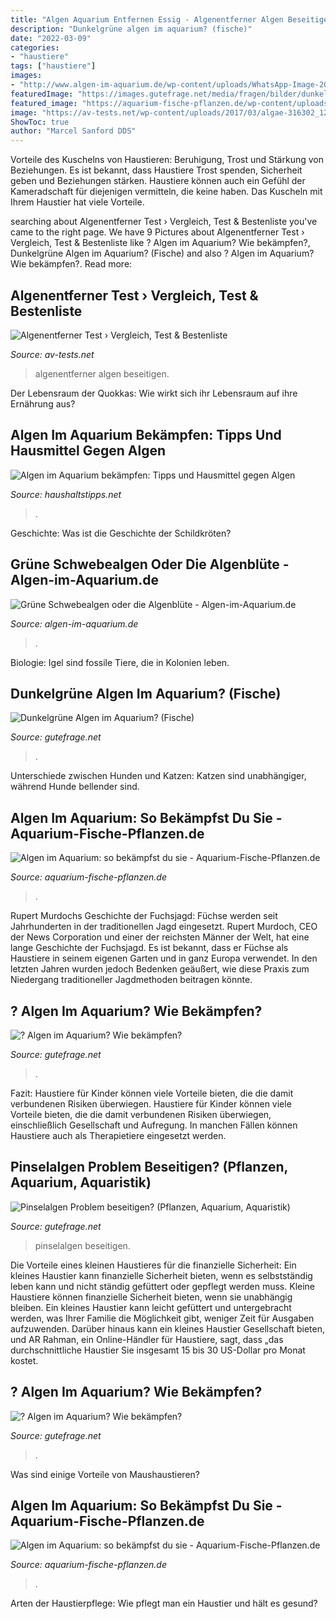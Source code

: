 ```yaml
---
title: "Algen Aquarium Entfernen Essig - Algenentferner Algen Beseitigen"
description: "Dunkelgrüne algen im aquarium? (fische)"
date: "2022-03-09"
categories:
- "haustiere"
tags: ["haustiere"]
images:
- "http://www.algen-im-aquarium.de/wp-content/uploads/WhatsApp-Image-2019-03-19-at-19.20.04.jpeg"
featuredImage: "https://images.gutefrage.net/media/fragen/bilder/dunkelgruene-algen-im-aquarium/0_original.jpg?v=1498659179000"
featured_image: "https://aquarium-fische-pflanzen.de/wp-content/uploads/2019/01/algen-bedingt-durch-wasswerwerte-704x487.jpg"
image: "https://av-tests.net/wp-content/uploads/2017/03/algae-316302_1280-1024x678.jpg"
ShowToc: true
author: "Marcel Sanford DDS"
---
```



Vorteile des Kuschelns von Haustieren: Beruhigung, Trost und Stärkung von Beziehungen.
Es ist bekannt, dass Haustiere Trost spenden, Sicherheit geben und Beziehungen stärken. Haustiere können auch ein Gefühl der Kameradschaft für diejenigen vermitteln, die keine haben. Das Kuscheln mit Ihrem Haustier hat viele Vorteile.

	

		
searching about Algenentferner Test › Vergleich, Test &amp; Bestenliste you've came to the right page. We have 9 Pictures about Algenentferner Test › Vergleich, Test &amp; Bestenliste like ? Algen im Aquarium? Wie bekämpfen?, Dunkelgrüne Algen im Aquarium? (Fische) and also ? Algen im Aquarium? Wie bekämpfen?. Read more:
		
    
## Algenentferner Test › Vergleich, Test &amp; Bestenliste

<img loading=lazy src="https://av-tests.net/wp-content/uploads/2017/03/algae-316302_1280-1024x678.jpg" onerror="this.onerror=null;this.src='https://tse2.mm.bing.net/th?id=OIP.lmVhhN7v2TuTfRhGkCtq4AHaE5&amp;pid=15.1';" alt="Algenentferner Test › Vergleich, Test &amp; Bestenliste">

_Source: av-tests.net_

>algenentferner algen beseitigen. 

	

Der Lebensraum der Quokkas: Wie wirkt sich ihr Lebensraum auf ihre Ernährung aus?

    
## Algen Im Aquarium Bekämpfen: Tipps Und Hausmittel Gegen Algen

<img loading=lazy src="https://www.haushaltstipps.net/wp-content/uploads/aquarium-reinigen.jpeg" onerror="this.onerror=null;this.src='https://tse1.mm.bing.net/th?id=OIP.iuBnB_bsV3YMDSYeydoRywHaE8&amp;pid=15.1';" alt="Algen im Aquarium bekämpfen: Tipps und Hausmittel gegen Algen">

_Source: haushaltstipps.net_

>. 

	

Geschichte: Was ist die Geschichte der Schildkröten?

    
## Grüne Schwebealgen Oder Die Algenblüte - Algen-im-Aquarium.de

<img loading=lazy src="http://www.algen-im-aquarium.de/wp-content/uploads/WhatsApp-Image-2019-03-19-at-19.20.04.jpeg" onerror="this.onerror=null;this.src='https://tse4.mm.bing.net/th?id=OIP.ygNrnDt1KT1Jp4A5e3II5gHaEK&amp;pid=15.1';" alt="Grüne Schwebealgen oder die Algenblüte - Algen-im-Aquarium.de">

_Source: algen-im-aquarium.de_

>. 

	

Biologie: Igel sind fossile Tiere, die in Kolonien leben.

    
## Dunkelgrüne Algen Im Aquarium? (Fische)

<img loading=lazy src="https://images.gutefrage.net/media/fragen/bilder/dunkelgruene-algen-im-aquarium/0_original.jpg?v=1498659179000" onerror="this.onerror=null;this.src='https://tse4.mm.bing.net/th?id=OIP.dXwd_rD983dUH01PYy8lIgHaFj&amp;pid=15.1';" alt="Dunkelgrüne Algen im Aquarium? (Fische)">

_Source: gutefrage.net_

>. 

	

Unterschiede zwischen Hunden und Katzen: Katzen sind unabhängiger, während Hunde bellender sind.

    
## Algen Im Aquarium: So Bekämpfst Du Sie - Aquarium-Fische-Pflanzen.de

<img loading=lazy src="https://aquarium-fische-pflanzen.de/wp-content/uploads/2019/01/algen-bedingt-durch-wasswerwerte-704x487.jpg" onerror="this.onerror=null;this.src='https://tse4.mm.bing.net/th?id=OIP.5LT2vLFq_AAgKUbnDmjuNQHaFH&amp;pid=15.1';" alt="Algen im Aquarium: so bekämpfst du sie - Aquarium-Fische-Pflanzen.de">

_Source: aquarium-fische-pflanzen.de_

>. 

	

Rupert Murdochs Geschichte der Fuchsjagd: Füchse werden seit Jahrhunderten in der traditionellen Jagd eingesetzt.
Rupert Murdoch, CEO der News Corporation und einer der reichsten Männer der Welt, hat eine lange Geschichte der Fuchsjagd. Es ist bekannt, dass er Füchse als Haustiere in seinem eigenen Garten und in ganz Europa verwendet. In den letzten Jahren wurden jedoch Bedenken geäußert, wie diese Praxis zum Niedergang traditioneller Jagdmethoden beitragen könnte.

    
## ? Algen Im Aquarium? Wie Bekämpfen?

<img loading=lazy src="https://images.gutefrage.net/media/fragen/bilder/-algen-im-aquarium--wie-bekaempfen-/0_original.jpg?v=1415122039000" onerror="this.onerror=null;this.src='https://tse3.mm.bing.net/th?id=OIP.kHwcs92fxXEsR7PaNR7VCgHaJ4&amp;pid=15.1';" alt="? Algen im Aquarium? Wie bekämpfen?">

_Source: gutefrage.net_

>. 

	

Fazit: Haustiere für Kinder können viele Vorteile bieten, die die damit verbundenen Risiken überwiegen.
Haustiere für Kinder können viele Vorteile bieten, die die damit verbundenen Risiken überwiegen, einschließlich Gesellschaft und Aufregung. In manchen Fällen können Haustiere auch als Therapietiere eingesetzt werden.

    
## Pinselalgen Problem Beseitigen? (Pflanzen, Aquarium, Aquaristik)

<img loading=lazy src="https://images.gutefrage.net/media/fragen/bilder/pinselalgen-problem-beseitigen/0_full.jpg?v=1621696865000" onerror="this.onerror=null;this.src='https://tse1.mm.bing.net/th?id=OIP.BpSQR0ZvfCqxcjNS4ihgKwHaJ4&amp;pid=15.1';" alt="Pinselalgen Problem beseitigen? (Pflanzen, Aquarium, Aquaristik)">

_Source: gutefrage.net_

>pinselalgen beseitigen. 

	

Die Vorteile eines kleinen Haustieres für die finanzielle Sicherheit: Ein kleines Haustier kann finanzielle Sicherheit bieten, wenn es selbstständig leben kann und nicht ständig gefüttert oder gepflegt werden muss.
Kleine Haustiere können finanzielle Sicherheit bieten, wenn sie unabhängig bleiben. Ein kleines Haustier kann leicht gefüttert und untergebracht werden, was Ihrer Familie die Möglichkeit gibt, weniger Zeit für Ausgaben aufzuwenden. Darüber hinaus kann ein kleines Haustier Gesellschaft bieten, und AR Rahman, ein Online-Händler für Haustiere, sagt, dass „das durchschnittliche Haustier Sie insgesamt 15 bis 30 US-Dollar pro Monat kostet.

    
## ? Algen Im Aquarium? Wie Bekämpfen?

<img loading=lazy src="https://images.gutefrage.net/media/fragen/bilder/-algen-im-aquarium--wie-bekaempfen-/0_big.jpg?v=1415122039000" onerror="this.onerror=null;this.src='https://tse1.mm.bing.net/th?id=OIP.OfGXHwbihwzNtw4emdRpQAHaFj&amp;pid=15.1';" alt="? Algen im Aquarium? Wie bekämpfen?">

_Source: gutefrage.net_

>. 

	

Was sind einige Vorteile von Maushaustieren?

    
## Algen Im Aquarium: So Bekämpfst Du Sie - Aquarium-Fische-Pflanzen.de

<img loading=lazy src="https://aquarium-fische-pflanzen.de/wp-content/uploads/2019/01/blaualgen-im-aquarium.jpg" onerror="this.onerror=null;this.src='https://tse3.mm.bing.net/th?id=OIP.Oaypo7qOMq4oLtYosiC6HAHaEQ&amp;pid=15.1';" alt="Algen im Aquarium: so bekämpfst du sie - Aquarium-Fische-Pflanzen.de">

_Source: aquarium-fische-pflanzen.de_

>. 

	

Arten der Haustierpflege: Wie pflegt man ein Haustier und hält es gesund?


